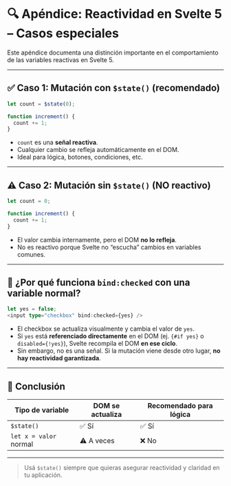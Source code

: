 # 🔍 Apéndice: Reactividad en Svelte 5 – Casos especiales

Este apéndice documenta una distinción importante en el comportamiento de las variables reactivas en Svelte 5.

---

## ✅ Caso 1: Mutación con `$state()` (recomendado)

```ts
let count = $state(0);

function increment() {
  count += 1;
}
```

- `count` es una **señal reactiva**.
- Cualquier cambio se refleja automáticamente en el DOM.
- Ideal para lógica, botones, condiciones, etc.

---

## ⚠️ Caso 2: Mutación sin `$state()` (NO reactivo)

```ts
let count = 0;

function increment() {
  count += 1;
}
```

- El valor cambia internamente, pero el DOM **no lo refleja**.
- No es reactivo porque Svelte no “escucha” cambios en variables comunes.

---

## 🤔 ¿Por qué funciona `bind:checked` con una variable normal?

```ts
let yes = false;
<input type="checkbox" bind:checked={yes} />
```

- El checkbox se actualiza visualmente y cambia el valor de `yes`.
- Si `yes` está **referenciado directamente** en el DOM (ej. `{#if yes}` o `disabled={!yes}`), Svelte recompila el DOM **en ese ciclo**.
- Sin embargo, no es una señal. Si la mutación viene desde otro lugar, **no hay reactividad garantizada**.

---

## 🧠 Conclusión

| Tipo de variable      | DOM se actualiza | Recomendado para lógica |
|------------------------|------------------|---------------------------|
| `$state()`             | ✅ Sí            | ✅ Sí                    |
| `let x = valor` normal | ⚠️ A veces       | ❌ No                    |

---

> Usá `$state()` siempre que quieras asegurar reactividad y claridad en tu aplicación.

